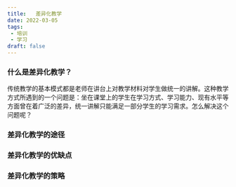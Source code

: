 ```yaml
---
title:   差异化教学
date: 2022-03-05
tags: 
 - 培训
 - 学习
draft: false
---
```


### 什么是差异化教学？
传统教学的基本模式都是老师在讲台上对教学材料对学生做统一的讲解。这种教学方式所遇到的一个问题是：坐在课堂上的学生在学习方式、学习能力、现有水平等方面曾在着广泛的差异，统一讲解只能满足一部分学生的学习需求。怎么解决这个问题呢？

### 差异化教学的途径

### 差异化教学的优缺点

### 差异化教学的策略